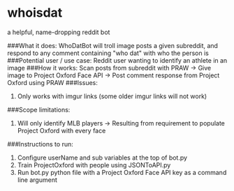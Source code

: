 # whoisdat
a helpful, name-dropping reddit bot

###What it does:
WhoDatBot will troll image posts a given subreddit, and respond to any comment containing "who dat" with who the person is
###Potential user / use case:
Reddit user wanting to identify an athlete in an image
###How it works:
Scan posts from subreddit with PRAW -> Give image to Project Oxford Face API -> Post comment response from Project Oxford using PRAW 
###Issues:
1. Only works with imgur links (some older imgur links will not work)

###Scope limitations:
1. Will only identify MLB players -> Resulting from requirement to populate Project Oxford with every face

###Instructions to run:
1. Configure userName and sub variables at the top of bot.py
2. Train ProjectOxford with people using JSONToAPI.py
3. Run bot.py python file with a Project Oxford Face API key as a command line argument
